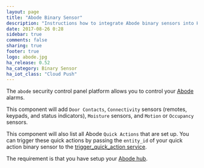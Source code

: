 ```yaml
---
layout: page
title: "Abode Binary Sensor"
description: "Instructions how to integrate Abode binary sensors into Home Assistant."
date: 2017-08-26 0:28
sidebar: true
comments: false
sharing: true
footer: true
logo: abode.jpg
ha_release: 0.52
ha_category: Binary Sensor
ha_iot_class: "Cloud Push"
---
```


The `abode` security control panel platform allows you to control your [Abode](https://goabode.com/) alarms.

This component will add `Door Contacts`, `Connectivity` sensors (remotes, keypads, and status indicators), `Moisture` sensors, and `Motion` or `Occupancy` sensors.

This component will also list all Abode `Quick Actions` that are set up. You can trigger these quick actions by passing the `entity_id` of your quick action binary sensor to the [trigger_quick_action service](/components/abode/#trigger_quick_action).

The requirement is that you have setup your [Abode hub](/components/abode/).
